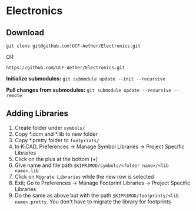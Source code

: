# Electronics

## Download
`git clone git@github.com:UCF-Aether/Electronics.git`

OR

`https://github.com/UCF-Aether/Electronics.git`

**Initialize submodules:**
`git submodule update --init --recursive`

**Pull changes from submodules:**
`git submodule update --recursive --remote`


## Adding Libraries
1. Create folder under `symbols/`
2. Copy *.dcm and *.lib to new folder
3. Copy *.pretty folder to `footprints/`
4. In KiCAD, Preferences -> Manage Symbol Libraries -> Project Specific
	 Libraries 
5. Click on the plus at the bottom (+)
6. Give name and file path `$KIPRJMOD/symbols/<folder name>/<lib name>.lib`
7. Click on `Migrate Libraries` while the new row is selected
8. Exit; Go to Preferences -> Manage Footprint Libraries -> Project Specific
	 Libraries 
9. Do the same as above but with the path `$KIPRJMOD/footprints/<lib name>.pretty`. You don't have to migrate the library for footprints
